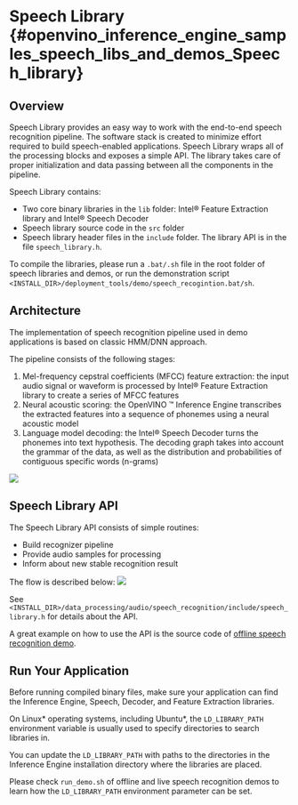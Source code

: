 # Speech Library {#openvino_inference_engine_samples_speech_libs_and_demos_Speech_library}

## Overview

Speech Library provides an easy way to work with the end-to-end speech recognition pipeline.
The software stack is created to minimize effort required to build speech-enabled applications.
Speech Library wraps all of the processing blocks and exposes a simple API. The library takes care of proper initialization and data passing between all the components in the pipeline.

Speech Library contains:

- Two core binary libraries in the `lib` folder: Intel&reg; Feature Extraction library and Intel&reg; Speech Decoder
- Speech library source code in the `src` folder
- Speech library header files in the `include` folder. The library API is in the file `speech_library.h`.

To compile the libraries, please run a `.bat/.sh` file in the root folder of speech libraries and demos, or run the demonstration script `<INSTALL_DIR>/deployment_tools/demo/speech_recogintion.bat/sh`. 

## Architecture

The implementation of speech recognition pipeline used in demo applications is based on classic HMM/DNN approach.

The pipeline consists of the following stages:

1. Mel-frequency cepstral coefficients (MFCC) feature extraction: the input audio signal or waveform is processed by Intel&reg; Feature Extraction library to create a series of MFCC features
2. Neural acoustic scoring: the OpenVINO &trade; Inference Engine transcribes the extracted features into a sequence of phonemes using a neural acoustic model
3. Language model decoding: the Intel&reg; Speech Decoder turns the phonemes into text hypothesis. The decoding graph takes into account the grammar of the data, as well as the distribution and probabilities of contiguous specific words (n-grams)

![](img/asr_pipeline.png)

## Speech Library API

The Speech Library API consists of simple routines:

* Build recognizer pipeline
* Provide audio samples for processing
* Inform about new stable recognition result

The flow is described below:
![](img/speech_library_api.png)

See `<INSTALL_DIR>/data_processing/audio/speech_recognition/include/speech_library.h` for details about the API.

A great example on how to use the API is the source code of [offline speech recognition demo](Offline_speech_recognition_demo.md).

## Run Your Application

Before running compiled binary files, make sure your application can find the Inference Engine, Speech, Decoder, and Feature Extraction libraries.

On Linux* operating systems, including Ubuntu*, the `LD_LIBRARY_PATH` environment variable is usually used to specify directories to search libraries in.

You can update the `LD_LIBRARY_PATH` with paths to the directories in the Inference Engine installation directory where the libraries are placed.

Please check `run_demo.sh` of offline and live speech recognition demos to learn how the `LD_LIBRARY_PATH` environment parameter can be set.
